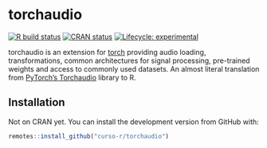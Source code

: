 
<!-- README.md is generated from README.Rmd. Please edit that file -->

# torchaudio

<!-- badges: start -->

[![R build
status](https://github.com/curso-r/torchaudio/workflows/R-CMD-check/badge.svg)](https://github.com/curso-r/torchaudio/actions)
[![CRAN
status](https://www.r-pkg.org/badges/version/torchaudio)](https://CRAN.R-project.org/package=torchaudio)
[![Lifecycle:
experimental](https://img.shields.io/badge/lifecycle-experimental-orange.svg)](https://www.tidyverse.org/lifecycle/#experimental)
<!-- badges: end -->

torchaudio is an extension for [torch](https://github.com/mlverse/torch)
providing audio loading, transformations, common architectures for
signal processing, pre-trained weights and access to commonly used
datasets. An almost literal translation from [PyTorch’s
Torchaudio](https://pytorch.org/audio/stable/index.html) library to R.

## Installation

Not on CRAN yet. You can install the development version from GitHub
with:

``` r
remotes::install_github("curso-r/torchaudio")
```
